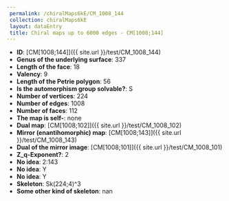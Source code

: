 ```yaml
--- 
 permalink: /chiralMaps6kE/CM_1008_144 
 collection: chiralMaps6kE
 layout: dataEntry
 title: Chiral maps up to 6000 edges - CM[1008;144]
---
```


- **ID**: [CM[1008;144]]({{ site.url }}/test/CM_1008_144)
- **Genus of the underlying surface**: 337
- **Length of the face**: 18
- **Valency**: 9
- **Length of the Petrie polygon**: 56
- **Is the automorphism group solvable?**: S
- **Number of vertices**: 224
- **Number of edges**: 1008
- **Number of faces**: 112
- **The map is self-**: none
- **Dual map**: [CM[1008;102]]({{ site.url }}/test/CM_1008_102)
- **Mirror (enantihomorphic) map**: [CM[1008;143]]({{ site.url }}/test/CM_1008_143)
- **Dual of the mirror image**: [CM[1008;101]]({{ site.url }}/test/CM_1008_101)
- **Z_q-Exponent?**: 2
- **No idea**:  2:143
- **No idea**: Y
- **No idea**: Y
- **Skeleton**: Sk(224;4)^3
- **Some other kind of skeleton**: nan
